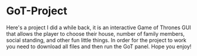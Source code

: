 # GoT-Project
Here's a project I did a while back, it is an interactive Game of Thrones GUI that allows the player to choose their house, number of family members, social standing, and other fun little things. In order for the project to work you need to download all files and then run the GoT panel. Hope you enjoy!
